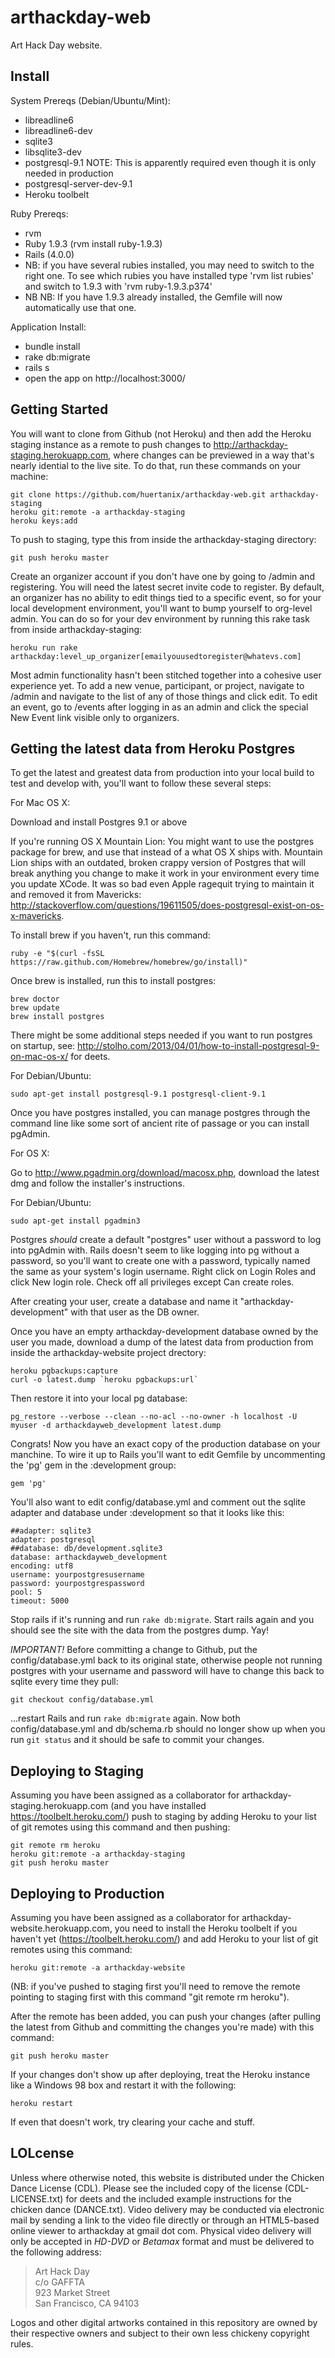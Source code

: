 arthackday-web
==============

Art Hack Day website.

Install
-------
System Prereqs (Debian/Ubuntu/Mint):

* libreadline6
* libreadline6-dev
* sqlite3
* libsqlite3-dev
* postgresql-9.1 NOTE: This is apparently required even though it is only needed in production
* postgresql-server-dev-9.1
* Heroku toolbelt

Ruby Prereqs: 
* rvm
* Ruby 1.9.3 (rvm install ruby-1.9.3)
* Rails (4.0.0)
* NB: if you have several rubies installed, you may need to switch to the right one. To see which rubies you have installed type 'rvm list rubies' and switch to 1.9.3 with 'rvm ruby-1.9.3.p374'
* NB NB: If you have 1.9.3 already installed, the Gemfile will now automatically use that one.

Application Install:
* bundle install
* rake db:migrate
* rails s
* open the app on http://localhost:3000/

Getting Started
---------------
You will want to clone from Github (not Heroku) and then add the Heroku staging instance as a remote to push changes to http://arthackday-staging.herokuapp.com, where changes can be previewed in a way that's nearly idential to the live site. To do that, run these commands on your machine:

    git clone https://github.com/huertanix/arthackday-web.git arthackday-staging
    heroku git:remote -a arthackday-staging
    heroku keys:add

To push to staging, type this from inside the arthackday-staging directory:

    git push heroku master

Create an organizer account if you don't have one by going to /admin and registering. You will need the latest secret invite code to register. By default, an organizer has no ability to edit things tied to a specific event, so for your local development environment, you'll want to bump yourself to org-level admin. You can do so for your dev environment by running this rake task from inside arthackday-staging:

    heroku run rake arthackday:level_up_organizer[emailyouusedtoregister@whatevs.com]

Most admin functionality hasn't been stitched together into a cohesive user experience yet. To add a new venue, participant, or project, navigate to /admin and navigate to the list of any of those things and click edit. To edit an event, go to /events after logging in as an admin and click the special New Event link visible only to organizers.

Getting the latest data from Heroku Postgres
--------------------------------------------
To get the latest and greatest data from production into your local build to test and develop with, you'll want to follow these several steps:

For Mac OS X:

Download and install Postgres 9.1 or above

If you're running OS X Mountain Lion: You might want to use the postgres package for brew, and use that instead of a what OS X ships with. Mountain Lion ships with an outdated, broken crappy version of Postgres that will break anything you change to make it work in your environment every time you update XCode. It was so bad even Apple ragequit trying to maintain it and removed it from Mavericks: http://stackoverflow.com/questions/19611505/does-postgresql-exist-on-os-x-mavericks.

To install brew if you haven't, run this command:

    ruby -e "$(curl -fsSL https://raw.github.com/Homebrew/homebrew/go/install)"

Once brew is installed, run this to install postgres:

    brew doctor
    brew update
    brew install postgres

There might be some additional steps needed if you want to run postgres on startup, see: http://stolho.com/2013/04/01/how-to-install-postgresql-9-on-mac-os-x/ for deets.

For Debian/Ubuntu:

    sudo apt-get install postgresql-9.1 postgresql-client-9.1

Once you have postgres installed, you can manage postgres through the command line like some sort of ancient rite of passage or you can install pgAdmin.

For OS X:

Go to http://www.pgadmin.org/download/macosx.php, download the latest dmg and follow the installer's instructions.

For Debian/Ubuntu:

    sudo apt-get install pgadmin3

Postgres *should* create a default "postgres" user without a password to log into pgAdmin with. Rails doesn't seem to like logging into pg without a password, so you'll want to create one with a password, typically named the same as your system's login username. Right click on Login Roles and click New login role. Check off all privileges except Can create roles.

After creating your user, create a database and name it "arthackday-development" with that user as the DB owner.

Once you have an empty arthackday-development database owned by the user you made, download a dump of the latest data from production from inside the arthackday-website project drectory:

    heroku pgbackups:capture
    curl -o latest.dump `heroku pgbackups:url`

Then restore it into your local pg database:

    pg_restore --verbose --clean --no-acl --no-owner -h localhost -U myuser -d arthackdayweb_development latest.dump

Congrats! Now you have an exact copy of the production database on your manchine. To wire it up to Rails you'll want to edit Gemfile by uncommenting the 'pg' gem in the :development group:

    gem 'pg'

You'll also want to edit config/database.yml and comment out the sqlite adapter and database under :development so that it looks like this:

    ##adapter: sqlite3
    adapter: postgresql
    ##database: db/development.sqlite3
    database: arthackdayweb_development
    encoding: utf8
    username: yourpostgresusername
    password: yourpostgrespassword
    pool: 5
    timeout: 5000

Stop rails if it's running and run `rake db:migrate`. Start rails again and you should see the site with the data from the postgres dump. Yay!

*IMPORTANT!* Before committing a change to Github, put the config/database.yml back to its original state, otherwise people not running postgres with your username and password will have to change this back to sqlite every time they pull:

    git checkout config/database.yml

...restart Rails and run `rake db:migrate` again. Now both config/database.yml and db/schema.rb should no longer show up when you run `git status` and it should be safe to commit your changes.


Deploying to Staging
-----------------------
Assuming you have been assigned as a collaborator for arthackday-staging.herokuapp.com (and you have installed https://toolbelt.heroku.com/) push to staging by adding Heroku to your list of git remotes using this command and then pushing:

    git remote rm heroku
    heroku git:remote -a arthackday-staging
    git push heroku master


Deploying to Production
-----------------------
Assuming you have been assigned as a collaborator for arthackday-website.herokuapp.com, you need to install the Heroku toolbelt if you haven't yet (https://toolbelt.heroku.com/) and add Heroku to your list of git remotes using this command:

    heroku git:remote -a arthackday-website

(NB: if you've pushed to staging first you'll need to remove the remote pointing to staging first with this command "git remote rm heroku"). 

After the remote has been added, you can push your changes (after pulling the latest from Github and committing the changes you're made) with this command:

    git push heroku master

If your changes don't show up after deploying, treat the Heroku instance like a Windows 98 box and restart it with the following:

    heroku restart

If even that doesn't work, try clearing your cache and stuff.


LOLcense
--------
Unless where otherwise noted, this website is distributed under the Chicken Dance License (CDL). Please see the included copy of the license (CDL-LICENSE.txt) for deets and the included example instructions for the chicken dance (DANCE.txt). Video delivery may be conducted via electronic mail by sending a link to the video file directly or through an HTML5-based online viewer to arthackday at gmail dot com. Physical video delivery will only be accepted in *HD-DVD* or *Betamax* format and must be delivered to the following address:

> Art Hack Day  
> c/o GAFFTA  
> 923 Market Street  
> San Francisco, CA 94103

Logos and other digital artworks contained in this repository are owned by their respective owners and subject to their own less chickeny copyright rules.
